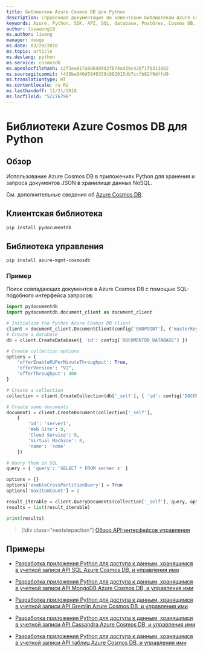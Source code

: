 ```yaml
---
title: Библиотеки Azure Cosmos DB для Python
description: Справочная документация по клиентским библиотекам Azure Cosmos DB для Python
keywords: Azure, Python, SDK, API, SQL, database, PostGres, Cosmos DB, NoSQL
author: lisawong19
ms.author: liwong
manager: douge
ms.date: 03/20/2018
ms.topic: article
ms.devlang: python
ms.service: cosmosdb
ms.openlocfilehash: c2f3ea017a8864d4d2fb74a439c420f1f0313082
ms.sourcegitcommit: f439ba940d5940359c982015db7ccfb82f9dffd9
ms.translationtype: HT
ms.contentlocale: ru-RU
ms.lasthandoff: 11/21/2018
ms.locfileid: "52276798"
---
```

# <a name="azure-cosmos-db-libraries-for-python"></a>Библиотеки Azure Cosmos DB для Python

## <a name="overview"></a>Обзор

Использование Azure Cosmos DB в приложениях Python для хранения и запроса документов JSON в хранилище данных NoSQL.

См. дополнительные сведения об [Azure Cosmos DB](https://docs.microsoft.com/azure/cosmos-db/introduction).

## <a name="client-library"></a>Клиентская библиотека
 ```bash
pip install pydocumentdb
 ```

## <a name="management-library"></a>Библиотека управления
```bash
pip install azure-mgmt-cosmosdb
```

### <a name="example"></a>Пример

Поиск совпадающих документов в Azure Cosmos DB с помощью SQL-подобного интерфейса запросов:

```python
import pydocumentdb
import pydocumentdb.document_client as document_client

# Initialize the Python Azure Cosmos DB client
client = document_client.DocumentClient(config['ENDPOINT'], {'masterKey': config['MASTERKEY']})
# Create a database
db = client.CreateDatabase({ 'id': config['DOCUMENTDB_DATABASE'] })

# Create collection options
options = {
    'offerEnableRUPerMinuteThroughput': True,
    'offerVersion': "V2",
    'offerThroughput': 400
}

# Create a collection
collection = client.CreateCollection(db['_self'], { 'id': config['DOCUMENTDB_COLLECTION'] }, options)

# Create some documents
document1 = client.CreateDocument(collection['_self'],
    { 
        'id': 'server1',
        'Web Site': 0,
        'Cloud Service': 0,
        'Virtual Machine': 0,
        'name': 'some' 
    })

# Query them in SQL
query = { 'query': 'SELECT * FROM server s' }    

options = {} 
options['enableCrossPartitionQuery'] = True
options['maxItemCount'] = 2

result_iterable = client.QueryDocuments(collection['_self'], query, options)
results = list(result_iterable)

print(results)
```
> [!div class="nextstepaction"]
> [Обзор API-интерфейсов управления](/python/api/overview/azure/cosmosdb/management)

## <a name="samples"></a>Примеры

* [Разработка приложения Python для доступа к данным, хранящимся в учетной записи API SQL Azure Cosmos DB, и управления ими](https://github.com/Azure-Samples/azure-cosmos-db-python-getting-started.git)

* [Разработка приложения Python для доступа к данным, хранящимся в учетной записи API MongoDB Azure Cosmos DB, и управления ими](https://github.com/Azure-Samples/CosmosDB-Flask-Mongo-Sample.git)

* [Разработка приложения Python для доступа к данным, хранящимся в учетной записи API Gremlin Azure Cosmos DB, и управления ими](https://github.com/Azure-Samples/azure-cosmos-db-graph-python-getting-started.git)

* [Разработка приложения Python для доступа к данным, хранящимся в учетной записи API Cassandra Azure Cosmos DB, и управления ими](https://github.com/Azure-Samples/azure-cosmos-db-cassandra-python-getting-started.git)

* [Разработка приложения Python для доступа к данным, хранящимся в учетной записи API таблиц Azure Cosmos DB, и управления ими](https://github.com/Azure-Samples/storage-python-getting-started.git)



